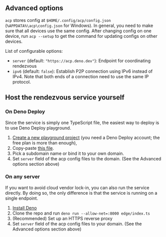 
## Advanced options

`acp` stores config at `$HOME/.config/acp/config.json` (`%APPDATA%\acp\config.json` for Windows).
In general, you need to make sure that all devices use the same config.
After changing config on one device, run `acp --setup` to get the command for updating configs on other devices.

List of configurable options:

- `server` (default: `"https://acp.deno.dev"`): Endpoint for coordinating rendezvous
- `ipv6` (default: `false`): Establish P2P connection using IPv6 instead of IPv4.
  Note that both ends of a connection need to use the same IP protocol.


## Host the rendezvous service yourself

### On Deno Deploy

Since the service is simply one TypeScript file, the easiest way to deploy is to use Deno Deploy playground.

1. [Create a new playground project](https://dash.deno.com/new) (you need a Deno Deploy account; the free plan is more than enough),
2. Copy-paste [this file](../edge/index.ts).
3. Pick a subdomain name or bind it to your own domain.
4. Set `server` field of the acp config files to the domain. (See the Advanced options section above)

### On any server

If you want to avoid cloud vendor lock-in, you can also run the service directly.
By doing so, the only difference is that the service is running on a single endpoint.

1. [Install Deno](https://deno.land/manual/getting_started/installation)
2. Clone the repo and run `deno run --allow-net=:8000 edge/index.ts`
3. (Recommended) Set up an HTTPS reverse proxy
4. Set `server` field of the acp config files to your domain. (See the Advanced options section above)
